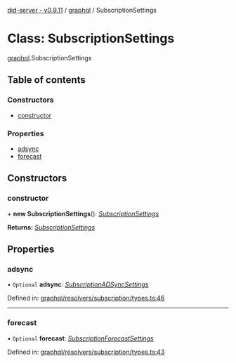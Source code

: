 [did-server - v0.9.11](../README.md) / [graphql](../modules/graphql.md) / SubscriptionSettings

# Class: SubscriptionSettings

[graphql](../modules/graphql.md).SubscriptionSettings

## Table of contents

### Constructors

- [constructor](graphql.subscriptionsettings.md#constructor)

### Properties

- [adsync](graphql.subscriptionsettings.md#adsync)
- [forecast](graphql.subscriptionsettings.md#forecast)

## Constructors

### constructor

\+ **new SubscriptionSettings**(): [*SubscriptionSettings*](graphql.subscriptionsettings.md)

**Returns:** [*SubscriptionSettings*](graphql.subscriptionsettings.md)

## Properties

### adsync

• `Optional` **adsync**: [*SubscriptionADSyncSettings*](graphql.subscriptionadsyncsettings.md)

Defined in: [graphql/resolvers/subscription/types.ts:46](https://github.com/Puzzlepart/did/blob/dev/server/graphql/resolvers/subscription/types.ts#L46)

___

### forecast

• `Optional` **forecast**: [*SubscriptionForecastSettings*](graphql.subscriptionforecastsettings.md)

Defined in: [graphql/resolvers/subscription/types.ts:43](https://github.com/Puzzlepart/did/blob/dev/server/graphql/resolvers/subscription/types.ts#L43)

